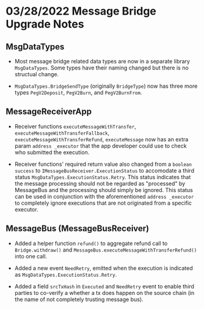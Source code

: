 # 03/28/2022 Message Bridge Upgrade Notes

## MsgDataTypes

- Most message bridge related data types are now in a separate library `MsgDataTypes`. Some types have their naming changed but there is no structual change.

- `MsgDataTypes.BridgeSendType` (originally `BridgeType`) now has three more types `PegV2Deposit`, `PegV2Burn`, and `PegV2BurnFrom`.

## MessageReceiverApp

- Receiver functions `executeMessageWithTransfer`, `executeMessageWithTransferFallback`, `executeMessageWithTransferRefund`, `executeMessage` now has an extra param `address _executor` that the app developer could use to check who submitted the execution.

- Receiver functions' required return value also changed from a `boolean success` to `IMessageBusReceiver.ExecutionStatus` to accomodate a third status `MsgDataTypes.ExecutionStatus.Retry`. This status indicates that the message processing should not be regarded as "processed" by MessageBus and the processing should simply be ignored. This status can be used in conjunction with the aforementioned `address _executor` to completely ignore executions that are not originated from a specific executor.

## MessageBus (MessageBusReceiver)

- Added a helper function `refund()` to aggregate refund call to `Bridge.withdraw()` and `MessageBus.executeMessageWithTransferRefund()` into one call.

- Added a new event `NeedRetry`, emitted when the execution is indicated as `MsgDataTypes.ExecutionStatus.Retry`.

- Added a field `srcTxHash` in `Executed` and `NeedRetry` event to enable third parties to co-verify a whether a tx does happen on the source chain (in the name of not completely trusting message bus).
